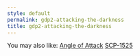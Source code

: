 ```yaml
---
style: default
permalink: gdp2-attacking-the-darkness
title: gdp2-attacking-the-darkness
---
```

You may also like:
[Angle of Attack](http://scp-wiki.net/gdp2-angle-of-attack)
[SCP-1525](http://scp-wiki.net/scp-1525)
